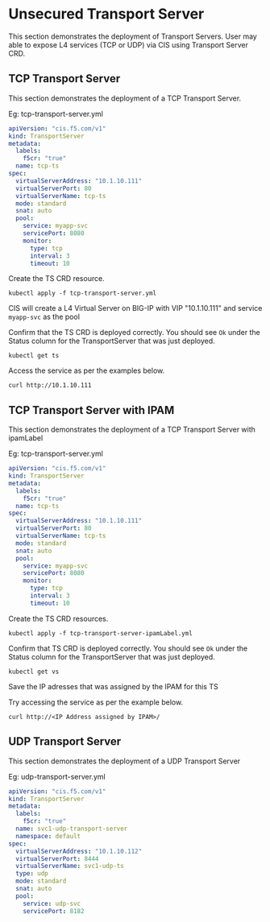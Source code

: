 # Unsecured Transport Server

This section demonstrates the deployment of Transport Servers.
User may able to expose L4 services (TCP or UDP) via CIS using Transport Server CRD.

## TCP Transport Server

This section demonstrates the deployment of a TCP Transport Server.

Eg: tcp-transport-server.yml
```yml
apiVersion: "cis.f5.com/v1"
kind: TransportServer
metadata:
  labels:
    f5cr: "true"
  name: tcp-ts
spec:
  virtualServerAddress: "10.1.10.111"
  virtualServerPort: 80
  virtualServerName: tcp-ts
  mode: standard
  snat: auto
  pool:
    service: myapp-svc
    servicePort: 8080
    monitor:
      type: tcp
      interval: 3
      timeout: 10
```

Create the TS CRD resource. 
```
kubectl apply -f tcp-transport-server.yml
```

CIS will create a L4 Virtual Server on BIG-IP with VIP "10.1.10.111" and service `myapp-svc` as the pool


Confirm that the TS CRD is deployed correctly. You should see `Ok` under the Status column for the TransportServer that was just deployed.
```
kubectl get ts 
```

Access the service as per the examples below. 

```
curl http://10.1.10.111 
```



## TCP Transport Server with IPAM

This section demonstrates the deployment of a TCP Transport Server with ipamLabel

Eg: tcp-transport-server.yml
```yml
apiVersion: "cis.f5.com/v1"
kind: TransportServer
metadata:
  labels:
    f5cr: "true"
  name: tcp-ts
spec:
  virtualServerAddress: "10.1.10.111"
  virtualServerPort: 80
  virtualServerName: tcp-ts
  mode: standard
  snat: auto
  pool:
    service: myapp-svc
    servicePort: 8080
    monitor:
      type: tcp
      interval: 3
      timeout: 10
```


Create the TS CRD resources. 
```
kubectl apply -f tcp-transport-server-ipamLabel.yml
```

Confirm that TS CRD is deployed correctly. You should see `Ok` under the Status column for the TransportServer that was just deployed.
```
kubectl get vs 
```
Save the IP adresses that was assigned by the IPAM for this TS

Try accessing the service as per the example below. 
```
curl http://<IP Address assigned by IPAM>/
```



## UDP Transport Server

This section demonstrates the deployment of a UDP Transport Server

Eg: udp-transport-server.yml
```yml
apiVersion: "cis.f5.com/v1"
kind: TransportServer
metadata:
  labels:
    f5cr: "true"
  name: svc1-udp-transport-server
  namespace: default
spec:
  virtualServerAddress: "10.1.10.112"
  virtualServerPort: 8444
  virtualServerName: svc1-udp-ts
  type: udp
  mode: standard
  snat: auto
  pool:
    service: udp-svc
    servicePort: 8182
```